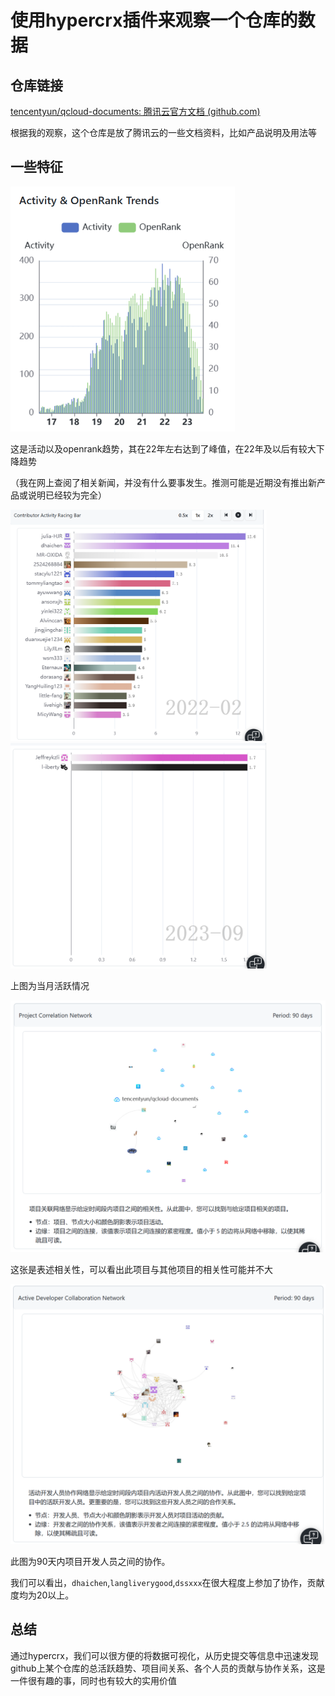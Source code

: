 # 使用hypercrx插件来观察一个仓库的数据



## 仓库链接

[tencentyun/qcloud-documents: 腾讯云官方文档 (github.com)](https://github.com/tencentyun/qcloud-documents)

根据我的观察，这个仓库是放了腾讯云的一些文档资料，比如产品说明及用法等



## 一些特征

<img src="report.assets/image-20231023203414835.png" alt="image-20231023203414835" style="zoom: 67%;" />

这是活动以及openrank趋势，其在22年左右达到了峰值，在22年及以后有较大下降趋势

（我在网上查阅了相关新闻，并没有什么要事发生。推测可能是近期没有推出新产品或说明已经较为完全）

<img src="report.assets/image-20231023204020787.png" alt="image-20231023204020787" style="zoom: 40%;" /><img src="report.assets/image-20231023204056823.png" alt="image-20231023204056823" style="zoom: 40%;" />

上图为当月活跃情况



<img src="report.assets/image-20231023204332448.png" alt="image-20231023204332448" style="zoom:50%;" />

这张是表述相关性，可以看出此项目与其他项目的相关性可能并不大



<img src="report.assets/image-20231023204503768.png" alt="image-20231023204503768" style="zoom: 50%;" />

此图为90天内项目开发人员之间的协作。

我们可以看出，`dhaichen`,`langliverygood`,`dssxxx`在很大程度上参加了协作，贡献度均为20以上。



## 总结

通过hypercrx，我们可以很方便的将数据可视化，从历史提交等信息中迅速发现github上某个仓库的总活跃趋势、项目间关系、各个人员的贡献与协作关系，这是一件很有趣的事，同时也有较大的实用价值